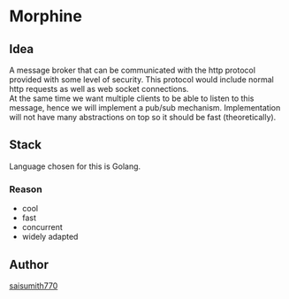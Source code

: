 # **Morphine**

## Idea

A message broker that can be communicated with the http protocol provided with some level of security. This protocol would include normal http requests as well as web socket connections. <br/>
At the same time we want multiple clients to be able to listen to this message, hence we will implement a pub/sub mechanism. Implementation will not have many abstractions on top so it should be fast (theoretically).

## Stack

Language chosen for this is Golang.<br/>

### Reason

-   cool
-   fast
-   concurrent
-   widely adapted

## Author

[saisumith770](https://github.com/saisumith770)
